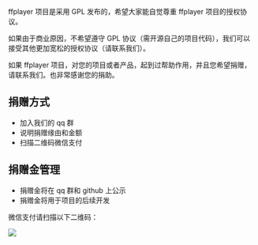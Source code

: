 ffplayer 项目是采用 GPL 发布的，希望大家能自觉尊重 ffplayer 项目的授权协议。

如果由于商业原因，不希望遵守 GPL 协议（需开源自己的项目代码），我们可以接受其他更加宽松的授权协议（请联系我们）。

如果 ffplayer 项目，对您的项目或者产品，起到过帮助作用，并且您希望捐赠，请联系我们。也非常感谢您的捐助。

## 捐赠方式
* 加入我们的 qq 群
* 说明捐赠缘由和金额
* 扫描二维码微信支付

## 捐赠金管理
* 捐赠金将在 qq 群和 github 上公示
* 捐赠金将用于项目的后续开发

微信支付请扫描以下二维码：

![](https://github.com/rockcarry/ffplayer/blob/master/ck.png)

